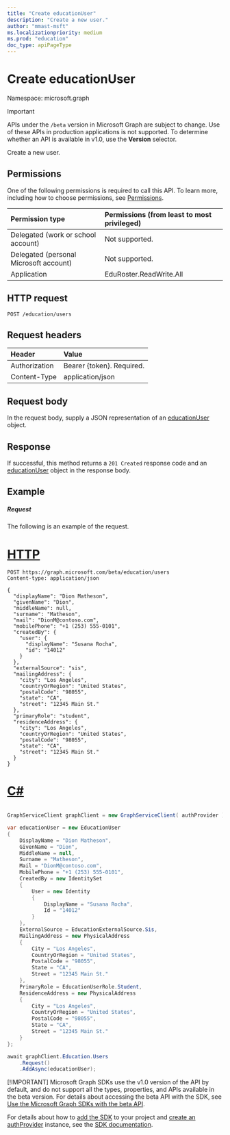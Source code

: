 ```yaml
---
title: "Create educationUser"
description: "Create a new user."
author: "mmast-msft"
ms.localizationpriority: medium
ms.prod: "education"
doc_type: apiPageType
---
```


# Create educationUser

Namespace: microsoft.graph

> [!IMPORTANT]
> APIs under the `/beta` version in Microsoft Graph are subject to change. Use of these APIs in production applications is not supported. To determine whether an API is available in v1.0, use the **Version** selector.

Create a new user.

<!-- Add some additional text to better distinguish this method from the user_post_users (https://developer.microsoft.com/graph/docs/api-reference/v1.0/api/user_post_users) topic. -->

## Permissions
One of the following permissions is required to call this API. To learn more, including how to choose permissions, see [Permissions](/graph/permissions-reference).

|Permission type      | Permissions (from least to most privileged)              |
|:--------------------|:---------------------------------------------------------|
|Delegated (work or school account) |  Not supported.  |
|Delegated (personal Microsoft account) |  Not supported.  |
|Application | EduRoster.ReadWrite.All | 

## HTTP request
<!-- { "blockType": "ignored" } -->
```http
POST /education/users
```
## Request headers
| Header       | Value |
|:---------------|:--------|
| Authorization  | Bearer {token}. Required.  |
| Content-Type  | application/json  |

## Request body
In the request body, supply a JSON representation of an [educationUser](../resources/educationuser.md) object.


## Response
If successful, this method returns a `201 Created` response code and an [educationUser](../resources/educationuser.md) object in the response body.

## Example
##### Request
The following is an example of the request.

# [HTTP](#tab/http)
<!-- {
  "blockType": "request",
  "name": "create_educationuser_from_educationroot"
}-->
```http
POST https://graph.microsoft.com/beta/education/users
Content-type: application/json

{
  "displayName": "Dion Matheson",
  "givenName": "Dion",
  "middleName": null,
  "surname": "Matheson",
  "mail": "DionM@contoso.com",
  "mobilePhone": "+1 (253) 555-0101",
  "createdBy": {
    "user": {
      "displayName": "Susana Rocha",
      "id": "14012"
    }
  },
  "externalSource": "sis",
  "mailingAddress": {
    "city": "Los Angeles",
    "countryOrRegion": "United States",
    "postalCode": "98055",
    "state": "CA",
    "street": "12345 Main St."
  },
  "primaryRole": "student",
  "residenceAddress": {
    "city": "Los Angeles",
    "countryOrRegion": "United States",
    "postalCode": "98055",
    "state": "CA",
    "street": "12345 Main St."
  }
}
```

# [C#](#tab/csharp)

```csharp

GraphServiceClient graphClient = new GraphServiceClient( authProvider );

var educationUser = new EducationUser
{
	DisplayName = "Dion Matheson",
	GivenName = "Dion",
	MiddleName = null,
	Surname = "Matheson",
	Mail = "DionM@contoso.com",
	MobilePhone = "+1 (253) 555-0101",
	CreatedBy = new IdentitySet
	{
		User = new Identity
		{
			DisplayName = "Susana Rocha",
			Id = "14012"
		}
	},
	ExternalSource = EducationExternalSource.Sis,
	MailingAddress = new PhysicalAddress
	{
		City = "Los Angeles",
		CountryOrRegion = "United States",
		PostalCode = "98055",
		State = "CA",
		Street = "12345 Main St."
	},
	PrimaryRole = EducationUserRole.Student,
	ResidenceAddress = new PhysicalAddress
	{
		City = "Los Angeles",
		CountryOrRegion = "United States",
		PostalCode = "98055",
		State = "CA",
		Street = "12345 Main St."
	}
};

await graphClient.Education.Users
	.Request()
	.AddAsync(educationUser);

```


 [!IMPORTANT]
 Microsoft Graph SDKs use the v1.0 version of the API by default, and do not support all the types, properties, and APIs available in the beta version. For details about accessing the beta API with the SDK, see [Use the Microsoft Graph SDKs with the beta API](/graph/sdks/use-beta).

 For details about how to [add the SDK](/graph/sdks/sdk-installation) to your project and [create an authProvider](/graph/sdks/choose-authentication-providers) instance, see the [SDK documentation](/graph/sdks/sdks-overview).

